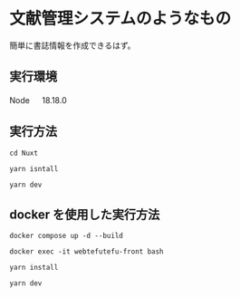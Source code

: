 # 文献管理システムのようなもの

簡単に書誌情報を作成できるはず。

## 実行環境

Node 　 18.18.0

## 実行方法

`cd Nuxt`

`yarn isntall`

`yarn dev`

## docker を使用した実行方法

`docker compose up -d --build`

`docker exec -it webtefutefu-front bash `

`yarn install`

`yarn dev`
